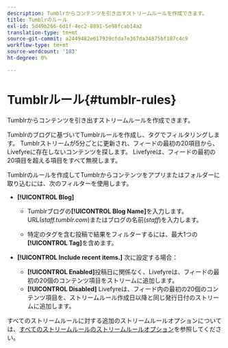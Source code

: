 ```yaml
---
description: Tumblrからコンテンツを引き出すストリームルールを作成できます。
title: Tumblrのルール
exl-id: 5d49b266-6d1f-4ec2-8891-5e98fcab14a2
translation-type: tm+mt
source-git-commit: a2449482e617939cfda7e367da34875bf187c4c9
workflow-type: tm+mt
source-wordcount: '183'
ht-degree: 0%

---
```


# Tumblrルール{#tumblr-rules}

Tumblrからコンテンツを引き出すストリームルールを作成できます。

Tumblrのブログに基づいてTumblrルールを作成し、タグでフィルタリングします。 Tumblrストリームが5分ごとに更新され、フィードの最初の20項目から、Livefyreに存在しないコンテンツを探します。 Livefyreは、フィードの最初の20項目を超える項目をすべて無視します。

Tumblrのルールを作成してTumblrからコンテンツをアプリまたはフォルダーに取り込むには、次のフィルターを使用します。

* **[!UICONTROL Blog]**

   * Tumblrブログの&#x200B;**[!UICONTROL Blog Name]**&#x200B;を入力します。 URL(*staff.tumblr.com*)またはブログの名前(*staff*)を入力します。

   * 特定のタグを含む投稿で結果をフィルターするには、最大1つの&#x200B;**[!UICONTROL Tag]**&#x200B;を含めます。

* **[!UICONTROL Include recent items.]** 次に設定する場合：

   * **[!UICONTROL Enabled]**&#x200B;投稿日に関係なく、Livefyreは、フィードの最初の20個のコンテンツ項目をストリームに追加します。
   * **[!UICONTROL Disabled]** Livefyreは、フィード内の最初の20個のコンテンツ項目を、ストリームルール作成日以降と同じ発行日付のストリームに追加します。

すべてのストリームルールに対する追加のストリームルールオプションについては、[すべてのストリームルールのストリームルールオプション](../c-streams/c-stream-rule-options-for-all-stream-rules.md#c_stream_rule_options_for_all_stream_rules)を参照してください。
